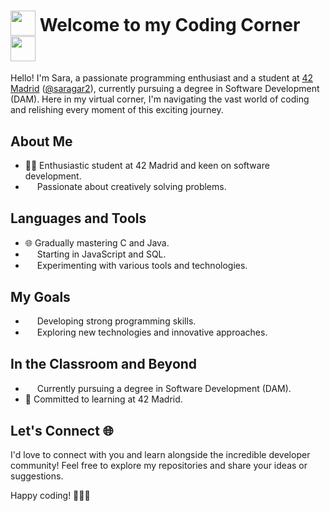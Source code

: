 # <sub><img src="https://www.gstatic.com/android/keyboard/emojikitchen/20230127/u1f338/u1f338_u1f33c.png" width=40></sub> Welcome to my Coding Corner <sub><img src="https://www.gstatic.com/android/keyboard/emojikitchen/20230127/u1f338/u1f338_u1f33c.png" width=40></sub>

Hello! I'm Sara, a passionate programming enthusiast and a student at <a href="https://www.42madrid.com/">42 Madrid</a> (<a href="https://profile.intra.42.fr/users/saragar2">@saragar2</a>), currently pursuing a degree in Software Development (DAM). Here in my virtual corner, I'm navigating the vast world of coding and relishing every moment of this exciting journey.


## About Me

- 👩‍💻 Enthusiastic student at 42 Madrid and keen on software development.
- <sub><img src="https://www.gstatic.com/android/keyboard/emojikitchen/20220506/u1f498/u1f498_u1f4a1.png" width=15></sub> Passionate about creatively solving problems.

## Languages and Tools

- 🌐 Gradually mastering C and Java.
- <sub><img src="https://www.gstatic.com/android/keyboard/emojikitchen/20230821/u1f49c/u1f49c_u1f33c.png" width=15></sub> Starting in JavaScript and SQL.
- <sub><img src="https://www.gstatic.com/android/keyboard/emojikitchen/20230821/u1fa77/u1fa77_u1f31f.png" width=15></sub> Experimenting with various tools and technologies.

## My Goals

- <sub><img src="https://www.gstatic.com/android/keyboard/emojikitchen/20230127/u1f339/u1f339_u1f41d.png" width=15></sub> Developing strong programming skills.
- <sub><img src="https://www.gstatic.com/android/keyboard/emojikitchen/20201001/u2665-ufe0f/u2665-ufe0f_u1f30d.png" width=15></sub> Exploring new technologies and innovative approaches.

## In the Classroom and Beyond

- <sub><img src="https://www.gstatic.com/android/keyboard/emojikitchen/20231113/u1f4da/u1f4da_u1f496.png" width=15></sub> Currently pursuing a degree in Software Development (DAM).
- 🏫 Committed to learning at 42 Madrid.

## Let's Connect 🌐

I'd love to connect with you and learn alongside the incredible developer community! Feel free to explore my repositories and share your ideas or suggestions.

Happy coding! 👩‍💻✨

